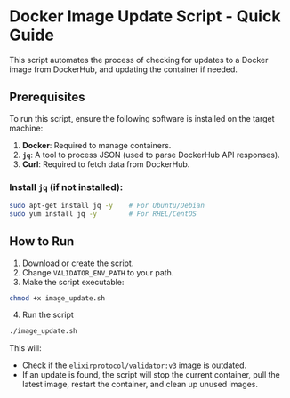 # Docker Image Update Script - Quick Guide

This script automates the process of checking for updates to a Docker image from DockerHub, and updating the container if needed.

## Prerequisites

To run this script, ensure the following software is installed on the target machine:

1. **Docker**: Required to manage containers.
2. **`jq`**: A tool to process JSON (used to parse DockerHub API responses).
3. **Curl**: Required to fetch data from DockerHub.

### Install `jq` (if not installed):
```bash
sudo apt-get install jq -y    # For Ubuntu/Debian
sudo yum install jq -y        # For RHEL/CentOS
```
## How to Run
1. Download or create the script.
2. Change `VALIDATOR_ENV_PATH` to your path.
3. Make the script executable:
```bash
chmod +x image_update.sh
```
4. Run the script
```bash
./image_update.sh
```
This will:
* Check if the `elixirprotocol/validator:v3` image is outdated.
* If an update is found, the script will stop the current container, pull the latest image, restart the container, and clean up unused images.

